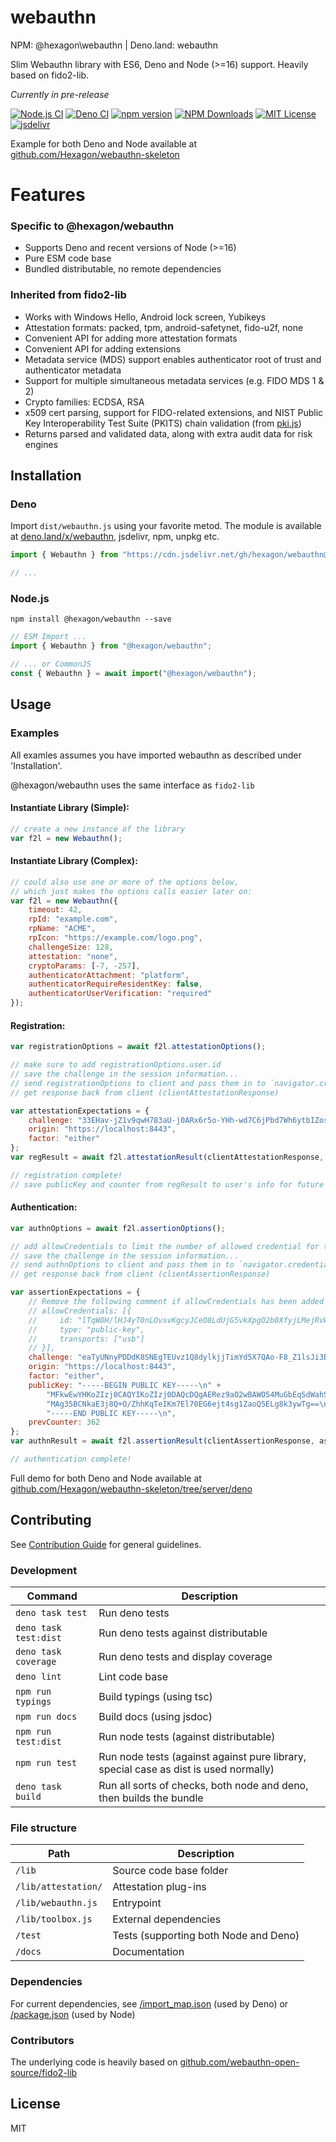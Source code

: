 # webauthn

NPM: @hexagon\webauthn | Deno.land: webauthn

Slim Webauthn library with ES6, Deno and Node (>=16) support. Heavily based on fido2-lib.

*Currently in pre-release*

[![Node.js CI](https://github.com/Hexagon/webauthn/actions/workflows/node.js.yml/badge.svg)](https://github.com/Hexagon/webauthn/actions/workflows/node.js.yml) 
[![Deno CI](https://github.com/Hexagon/webauthn/actions/workflows/deno.yml/badge.svg)](https://github.com/Hexagon/webauthn/actions/workflows/deno.yml)
[![npm version](https://badge.fury.io/js/@hexagon%2Fwebauthn.svg)](https://badge.fury.io/js/@hexagon%2Fwebauthn) [![NPM Downloads](https://img.shields.io/npm/dm/@hexagon/webauthn.svg)](https://www.npmjs.org/package/@hexagon/webauthn) 
[![MIT License](https://img.shields.io/badge/license-MIT-blue.svg)](https://github.com/Hexagon/webauthn/blob/master/LICENSE) [![jsdelivr](https://data.jsdelivr.com/v1/package/gh/hexagon/webauthn/badge?style=rounded)](https://www.jsdelivr.com/package/gh/hexagon/webauthn)

Example for both Deno and Node available at [github.com/Hexagon/webauthn-skeleton](https://github.com/Hexagon/webauthn-skeleton)

# Features

### Specific to @hexagon/webauthn

*   Supports Deno and recent versions of Node (>=16)
*   Pure ESM code base
*   Bundled distributable, no remote dependencies

### Inherited from fido2-lib

*   Works with Windows Hello, Android lock screen, Yubikeys
*   Attestation formats: packed, tpm, android-safetynet, fido-u2f, none
*   Convenient API for adding more attestation formats
*   Convenient API for adding extensions
*   Metadata service (MDS) support enables authenticator root of trust and authenticator metadata
*   Support for multiple simultaneous metadata services (e.g. FIDO MDS 1 & 2)
*   Crypto families: ECDSA, RSA
*   x509 cert parsing, support for FIDO-related extensions, and NIST Public Key Interoperability Test Suite (PKITS) chain validation (from [pki.js](https://github.com/PeculiarVentures/PKI.js/))
*   Returns parsed and validated data, along with extra audit data for risk engines

## Installation

### Deno

Import `dist/webauthn.js` using your favorite metod. The module is available at [deno.land/x/webauthn](https://deno.land/x/webauthn), jsdelivr, npm, unpkg etc.

```javascript
import { Webauthn } from "https://cdn.jsdelivr.net/gh/hexagon/webauthn@0/dist/webauthn.js";

// ...
```

### Node.js

```npm install @hexagon/webauthn --save```

```javascript
// ESM Import ...
import { Webauthn } from "@hexagon/webauthn";

// ... or CommonJS
const { Webauthn } = await import("@hexagon/webauthn");
```

## Usage

### Examples

All examles assumes you have imported webauthn as described under 'Installation'.

@hexagon/webauthn uses the same interface as `fido2-lib`

#### Instantiate Library (Simple):
```js
// create a new instance of the library
var f2l = new Webauthn();
```

#### Instantiate Library (Complex):
```js
// could also use one or more of the options below,
// which just makes the options calls easier later on:
var f2l = new Webauthn({
    timeout: 42,
    rpId: "example.com",
    rpName: "ACME",
    rpIcon: "https://example.com/logo.png",
    challengeSize: 128,
    attestation: "none",
    cryptoParams: [-7, -257],
    authenticatorAttachment: "platform",
    authenticatorRequireResidentKey: false,
    authenticatorUserVerification: "required"
});
```

#### Registration:
```js
var registrationOptions = await f2l.attestationOptions();

// make sure to add registrationOptions.user.id
// save the challenge in the session information...
// send registrationOptions to client and pass them in to `navigator.credentials.create()`...
// get response back from client (clientAttestationResponse)

var attestationExpectations = {
    challenge: "33EHav-jZ1v9qwH783aU-j0ARx6r5o-YHh-wd7C6jPbd7Wh6ytbIZosIIACehwf9-s6hXhySHO-HHUjEwZS29w",
    origin: "https://localhost:8443",
    factor: "either"
};
var regResult = await f2l.attestationResult(clientAttestationResponse, attestationExpectations); // will throw on error

// registration complete!
// save publicKey and counter from regResult to user's info for future authentication calls
```

#### Authentication:
```js
var authnOptions = await f2l.assertionOptions();

// add allowCredentials to limit the number of allowed credential for the authentication process. For further details refer to webauthn specs: (https://www.w3.org/TR/webauthn-2/#dom-publickeycredentialrequestoptions-allowcredentials).
// save the challenge in the session information...
// send authnOptions to client and pass them in to `navigator.credentials.get()`...
// get response back from client (clientAssertionResponse)

var assertionExpectations = {
    // Remove the following comment if allowCredentials has been added into authnOptions so the credential received will be validate against allowCredentials array.
    // allowCredentials: [{
    //     id: "lTqW8H/lHJ4yT0nLOvsvKgcyJCeO8LdUjG5vkXpgO2b0XfyjLMejRvW5oslZtA4B/GgkO/qhTgoBWSlDqCng4Q==",
    //     type: "public-key",
    //     transports: ["usb"]
    // }],
    challenge: "eaTyUNnyPDDdK8SNEgTEUvz1Q8dylkjjTimYd5X7QAo-F8_Z1lsJi3BilUpFZHkICNDWY8r9ivnTgW7-XZC3qQ",
    origin: "https://localhost:8443",
    factor: "either",
    publicKey: "-----BEGIN PUBLIC KEY-----\n" +
        "MFkwEwYHKoZIzj0CAQYIKoZIzj0DAQcDQgAERez9aO2wBAWO54MuGbEqSdWahSnG\n" +
        "MAg35BCNkaE3j8Q+O/ZhhKqTeIKm7El70EG6ejt4sg1ZaoQ5ELg8k3ywTg==\n" +
        "-----END PUBLIC KEY-----\n",
    prevCounter: 362
};
var authnResult = await f2l.assertionResult(clientAssertionResponse, assertionExpectations); // will throw on error

// authentication complete!
```

Full demo for both Deno and Node available at [github.com/Hexagon/webauthn-skeleton/tree/server/deno](https://github.com/Hexagon/webauthn-skeleton/tree/server/deno)

## Contributing

See [Contribution Guide](/CONTRIBUTING.md) for general guidelines.

### Development

| Command  | Description                              |
|-------|------------------------------------------|
| `deno task test` | Run deno tests |
| `deno task test:dist` | Run deno tests against distributable |
| `deno task coverage` | Run deno tests and display coverage |
| `deno lint` | Lint code base |
| `npm run typings` | Build typings (using tsc) |
| `npm run docs` | Build docs (using jsdoc) |
| `npm run test:dist` | Run node tests (against distributable) |
| `npm run test` | Run node tests (against against pure library, special case as dist is used normally) |
| `deno task build` | Run all sorts of checks, both node and deno, then builds the bundle |

### File structure

| Path  | Description                              |
|-------|------------------------------------------|
| `/lib` | Source code base folder |
| `/lib/attestation/` | Attestation plug-ins |
| `/lib/webauthn.js` | Entrypoint |
| `/lib/toolbox.js` | External dependencies |
| `/test` | Tests (supporting both Node and Deno) |
| `/docs` | Documentation |

### Dependencies

For current dependencies, see [/import_map.json](/import_map.json) (used by Deno) or [/package.json](/package.json) (used by Node)

### Contributors

The underlying code is heavily based on [github.com/webauthn-open-source/fido2-lib](https://github.com/webauthn-open-source/fido2-lib)

## License

MIT
